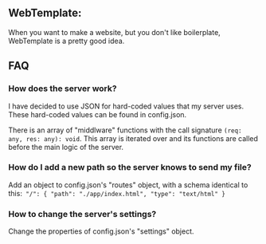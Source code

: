 ## WebTemplate:
When you want to make a website, but you don't like boilerplate, WebTemplate is a pretty good idea.

## FAQ

### How does the server work?
I have decided to use JSON for hard-coded values that my server uses.
These hard-coded values can be found in config.json.

There is an array of "middlware" functions with the call signature
  ```(req: any, res: any): void```. This array is iterated over and its functions are called
before the main logic of the server.

### How do I add a new path so the server knows to send my file?
Add an object to config.json's "routes" object, with a schema identical to this:```
  "/": {
    "path": "./app/index.html",
    "type": "text/html"
  }```

### How to change the server's settings?
Change the properties of config.json's "settings" object.
